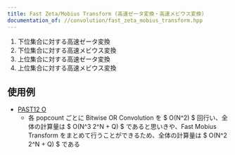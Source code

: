 ```yaml
---
title: Fast Zeta/Mobius Transform (高速ゼータ変換・高速メビウス変換)
documentation_of: //convolution/fast_zeta_mobius_transform.hpp
---
```


1. 下位集合に対する高速ゼータ変換
1. 下位集合に対する高速メビウス変換
1. 上位集合に対する高速ゼータ変換
1. 上位集合に対する高速メビウス変換

## 使用例

- [PAST12 O](https://atcoder.jp/contests/past202209-open/submissions/40173852)
    - 各 popcount ごとに Bitwise OR Convolution を $ O(N^2) $ 回行い、全体の計算量は $ O(N^3 2^N + Q) $ であると思いきや、Fast Mobius Transform をまとめて行うことができるため、全体の計算量は $ O(N^2 2^N + Q) $ である
